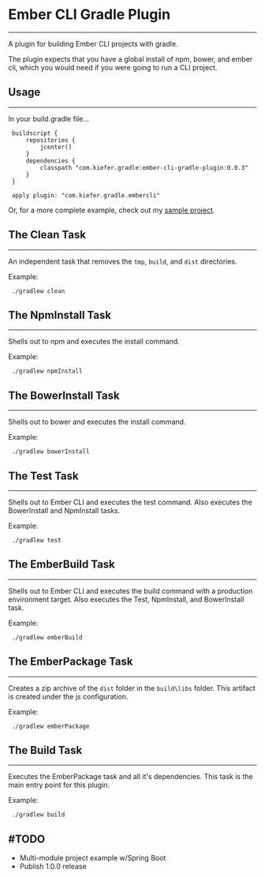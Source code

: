 # Ember CLI Gradle Plugin
---------

A plugin for building Ember CLI projects with gradle.

The plugin expects that you have a global install of npm, bower, and ember cli, which you would need if you were going to run a CLI project.

## Usage
---------

In your build.gradle file...

     buildscript {
         repositories {
             jcenter()
         }
         dependencies {
             classpath "com.kiefer.gradle:ember-cli-gradle-plugin:0.0.3"
         }
     }

     apply plugin: "com.kiefer.gradle.embercli"

Or, for a more complete example, check out my [sample project](https://github.com/benkiefer/gradle-ember-cli-example).

## The Clean Task
---------

An independent task that removes the `tmp`, `build`, and `dist` directories.

Example:

     ./gradlew clean

## The NpmInstall Task
---------

Shells out to npm and executes the install command.

Example:

     ./gradlew npmInstall

## The BowerInstall Task
---------

Shells out to bower and executes the install command.

Example:

     ./gradlew bowerInstall

## The Test Task
---------

Shells out to Ember CLI and executes the test command. Also executes the BowerInstall and NpmInstall tasks.

Example:

     ./gradlew test

## The EmberBuild Task
---------

Shells out to Ember CLI and executes the build command with a production environment target. Also executes the Test, NpmInstall, and BowerInstall task.

Example:

     ./gradlew emberBuild

## The EmberPackage Task
---------

Creates a zip archive of the `dist` folder in the `build\libs` folder. This artifact is created under the js configuration.

Example:

     ./gradlew emberPackage

## The Build Task
---------

Executes the EmberPackage task and all it's dependencies. This task is the main entry point for this plugin.

Example:

     ./gradlew build

#TODO
---------

 - Multi-module project example w/Spring Boot
 - Publish 1.0.0 release
